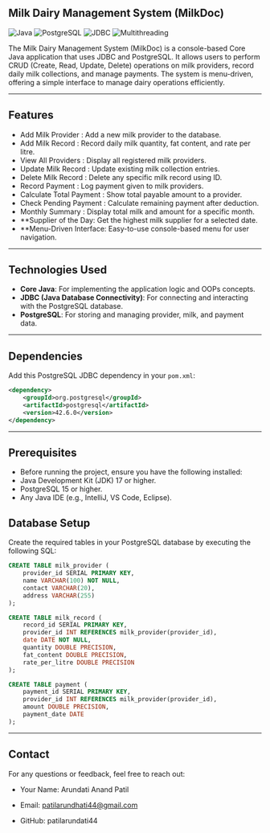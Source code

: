 ## Milk Dairy Management System (MilkDoc)

![Java](https://img.shields.io/badge/Java-17-blue)
![PostgreSQL](https://img.shields.io/badge/PostgreSQL-15-green)
![JDBC](https://img.shields.io/badge/JDBC-4.2-orange)
![Multithreading](https://img.shields.io/badge/Multithreading-Enabled-purple)

The Milk Dairy Management System (MilkDoc) is a console-based Core Java application that uses JDBC and PostgreSQL. 
It allows users to perform CRUD (Create, Read, Update, Delete) operations on milk providers, record daily milk collections, and manage payments. 
The system is menu-driven, offering a simple interface to manage dairy operations efficiently.

---


## Features

- Add Milk Provider     :    Add a new milk provider to the database.
- Add Milk Record   :    Record daily milk quantity, fat content, and rate per litre.
- View All Providers :    Display all registered milk providers.
- Update Milk Record :    Update existing milk collection entries.
- Delete Milk Record :    Delete any specific milk record using ID.
- Record Payment     :    Log payment given to milk providers.
- Calculate Total Payment    :    Show total payable amount to a provider.
- Check Pending Payment :    Calculate remaining payment after deduction.
- Monthly Summary   :    Display total milk and amount for a specific month.
- **Supplier of the Day:    Get the highest milk supplier for a selected date.
- **Menu-Driven Interface:    Easy-to-use console-based menu for user navigation.

---

## Technologies Used

- **Core Java**: For implementing the application logic and OOPs concepts.
- **JDBC (Java Database Connectivity)**: For connecting and interacting with the PostgreSQL database.
- **PostgreSQL**: For storing and managing provider, milk, and payment data.
---


## Dependencies

Add this PostgreSQL JDBC dependency in your `pom.xml`:

```xml
<dependency>
    <groupId>org.postgresql</groupId>
    <artifactId>postgresql</artifactId>
    <version>42.6.0</version>
</dependency>
```
---

## Prerequisites

- Before running the project, ensure you have the following installed:
- Java Development Kit (JDK) 17 or higher.
- PostgreSQL 15 or higher.
- Any Java IDE (e.g., IntelliJ, VS Code, Eclipse).

## Database Setup

Create the required tables in your PostgreSQL database by executing the following SQL:

```sql
CREATE TABLE milk_provider (
    provider_id SERIAL PRIMARY KEY,
    name VARCHAR(100) NOT NULL,
    contact VARCHAR(20),
    address VARCHAR(255)
);

CREATE TABLE milk_record (
    record_id SERIAL PRIMARY KEY,
    provider_id INT REFERENCES milk_provider(provider_id),
    date DATE NOT NULL,
    quantity DOUBLE PRECISION,
    fat_content DOUBLE PRECISION,
    rate_per_litre DOUBLE PRECISION
);

CREATE TABLE payment (
    payment_id SERIAL PRIMARY KEY,
    provider_id INT REFERENCES milk_provider(provider_id),
    amount DOUBLE PRECISION,
    payment_date DATE
);
```
---

## Contact
For any questions or feedback, feel free to reach out:

- Your Name: Arundati Anand Patil

- Email: patilarundhati44@gmail.com

- GitHub: patilarundati44






